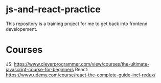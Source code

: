 # js-and-react-practice
This repository is a training project for me to get back into frontend developement.

# Courses
JS: https://www.cleverprogrammer.com/view/courses/the-ultimate-javascript-course-for-beginners 
React: https://www.udemy.com/course/react-the-complete-guide-incl-redux/
